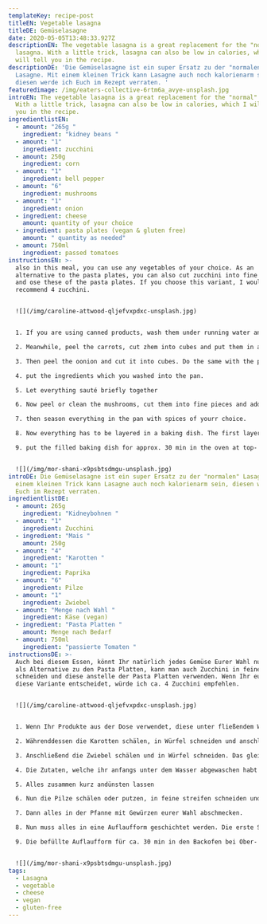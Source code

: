 ```yaml
---
templateKey: recipe-post
titleEN: Vegetable lasagna
titleDE: Gemüselasagne
date: 2020-05-05T13:48:33.927Z
descriptionEN: The vegetable lasagna is a great replacement for the "normal"
  lasagna. With a little trick, lasagna can also be low in calories, which I
  will tell you in the recipe.
descriptionDE: 'Die Gemüselasagne ist ein super Ersatz zu der "normalen"
  Lasagne. Mit einem kleinen Trick kann Lasagne auch noch kalorienarm sein,
  diesen werde ich Euch im Rezept verraten. '
featuredimage: /img/eaters-collective-6rtm6a_avye-unsplash.jpg
introEN: The vegetable lasagna is a great replacement for the "normal" lasagna.
  With a little trick, lasagna can also be low in calories, which I will tell
  you in the recipe.
ingredientlistEN:
  - amount: "265g "
    ingredient: "kidney beans "
  - amount: "1"
    ingredient: zucchini
  - amount: 250g
    ingredient: corn
  - amount: "1"
    ingredient: bell pepper
  - amount: "6"
    ingredient: mushrooms
  - amount: "1"
    ingredient: onion
  - ingredient: cheese
    amount: quantity of your choice
  - ingredient: pasta plates (vegan & gluten free)
    amount: " quantity as needed"
  - amount: 750ml
    ingredient: passed tomatoes
instructionsEN: >-
  also in this meal, you can use any vegetables of your choice. As an
  alternative to the pasta plates, you can also cut zucchini into fine strips
  and ose these of the pasta plates. If you choose this variant, I would
  recommend 4 zucchini.


  ![](/img/caroline-attwood-qljefvxpdxc-unsplash.jpg)


  1. If you are using canned products, wash them under running water and let them drain briefly.

  2. Meanwhile, peel the carrots, cut zhem into cubes and put them in a pan.

  3. Then peel the oonion and cut it into cubes. Do the same with the peppers and zucchini, also put everything in the pan.

  4. put the ingredients which you washed into the pan.

  5. Let everything sauté briefly together

  6. Now peel or clean the mushrooms, cut them into fine pieces and add them into the pan together with the passed tomatoes.

  7. then season everything in the pan with spices of yourr choice.

  8. Now everything has to be layered in a baking dish. The first layer consists of the cauce, cover that wit pasta plates or zucchini strips. Repeat this process until the sauce is used up. the last layer must consist of the sauce, on which the cheese is then distributed

  9. put the filled baking dish for approx. 30 min in the oven at top- and bottom heat, the last approx. 5 min recirculated air.


  ![](/img/mor-shani-x9psbtsdmgu-unsplash.jpg)
introDE: Die Gemüselasagne ist ein super Ersatz zu der "normalen" Lasagne. Mit
  einem kleinen Trick kann Lasagne auch noch kalorienarm sein, diesen werde ich
  Euch im Rezept verraten.
ingredientlistDE:
  - amount: 265g
    ingredient: "Kidneybohnen "
  - amount: "1"
    ingredient: Zucchini
  - ingredient: "Mais "
    amount: 250g
  - amount: "4"
    ingredient: "Karotten "
  - amount: "1"
    ingredient: Paprika
  - amount: "6"
    ingredient: Pilze
  - amount: "1"
    ingredient: Zwiebel
  - amount: "Menge nach Wahl "
    ingredient: Käse (vegan)
  - ingredient: "Pasta Platten "
    amount: Menge nach Bedarf
  - amount: 750ml
    ingredient: "passierte Tomaten "
instructionsDE: >-
  Auch bei diesem Essen, könnt Ihr natürlich jedes Gemüse Eurer Wahl nutzen. Als
  als Alternative zu den Pasta Platten, kann man auch Zucchini in feine Streifen
  schneiden und diese anstelle der Pasta Platten verwenden. Wenn Ihr euch für
  diese Variante entscheidet, würde ich ca. 4 Zucchini empfehlen. 


  ![](/img/caroline-attwood-qljefvxpdxc-unsplash.jpg)


  1. Wenn Ihr Produkte aus der Dose verwendet, diese unter fließendem Wasser abwaschen und kurz abtropfen lassen.

  2. Währenddessen die Karotten schälen, in Würfel schneiden und anschließend in eine Pfanne geben.

  3. Anschließend die Zwiebel schälen und in Würfel schneiden. Das gleiche macht Ihr mit der Paprika und der Zucchini, ebenfalls alles in die Pfanne geben.

  4. Die Zutaten, welche ihr anfangs unter dem Wasser abgewaschen habt auch in die Pfanne geben.

  5. Alles zusammen kurz andünsten lassen

  6. Nun die Pilze schälen oder putzen, in feine streifen schneiden und zusammen mit den passierten Tomaten in die Pfanne geben.

  7. Dann alles in der Pfanne mit Gewürzen eurer Wahl abschmecken.

  8. Nun muss alles in eine Auflaufform geschichtet werden. Die erste Schicht besteht aus der Sauce, diese mit Pasta Platten oder Zucchini-Streifen bedecken. Diesen Vorgang wiederholen, bis die Sauce aufgebraucht ist. Die letzte Schicht muss aus der Sauce bestehen, auf diese wird dann der Käse verteilt. 

  9. Die befüllte Auflaufform für ca. 30 min in den Backofen bei Ober- und Unterhitze, die letzten ca. 5 min Umluft anschalten.


  ![](/img/mor-shani-x9psbtsdmgu-unsplash.jpg)
tags:
  - Lasagna
  - vegetable
  - cheese
  - vegan
  - gluten-free
---
```

